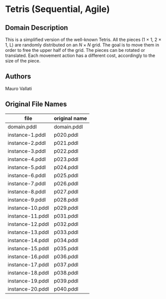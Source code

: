 # Tetris (Sequential, Agile)

## Domain Description

This is a simplified version of the well-known Tetris.
All the pieces (1 × 1, 2 × 1, L) are randomly distributed on an *N* × *N* grid.
The goal is to move them in order to free the upper half of the grid.
The pieces can be rotated or translated.
Each movement action has a different cost, accordingly to the size of the piece.

## Authors

Mauro Vallati

## Original File Names

| file             | original name |
|------------------|---------------|
| domain.pddl      | domain.pddl   |
| instance-1.pddl  | p020.pddl     |
| instance-2.pddl  | p021.pddl     |
| instance-3.pddl  | p022.pddl     |
| instance-4.pddl  | p023.pddl     |
| instance-5.pddl  | p024.pddl     |
| instance-6.pddl  | p025.pddl     |
| instance-7.pddl  | p026.pddl     |
| instance-8.pddl  | p027.pddl     |
| instance-9.pddl  | p028.pddl     |
| instance-10.pddl | p029.pddl     |
| instance-11.pddl | p031.pddl     |
| instance-12.pddl | p032.pddl     |
| instance-13.pddl | p033.pddl     |
| instance-14.pddl | p034.pddl     |
| instance-15.pddl | p035.pddl     |
| instance-16.pddl | p036.pddl     |
| instance-17.pddl | p037.pddl     |
| instance-18.pddl | p038.pddl     |
| instance-19.pddl | p039.pddl     |
| instance-20.pddl | p040.pddl     |
